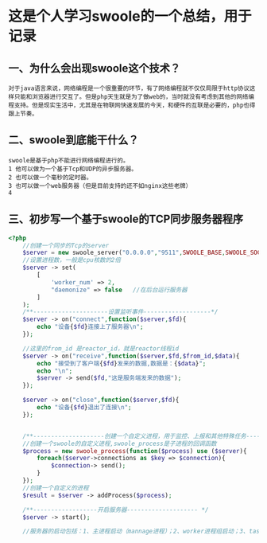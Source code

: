 # 这是个人学习swoole的一个总结，用于记录

## 一、为什么会出现swoole这个技术？
    对于java语言来说，网络编程是一个很重要的环节，有了网络编程就不仅仅局限于http协议这样只能和浏览器进行交互了。但是php天生就是为了做web的，当时就没有考虑到其他的网络编程支持。但是现实生活中，尤其是在物联网快速发展的今天，和硬件的互联是必要的，php也得跟上节奏。
## 二、swoole到底能干什么？
    swoole是基于php不能进行网络编程进行的。
    1 他可以做为一个基于Tcp和UDP的异步服务器。
    2 也可以做一个毫秒的定时器。
    3 也可以做一个web服务器（但是目前支持的还不如nginx这些老牌）
    4 
## 三、初步写一个基于swoole的TCP同步服务器程序

~~~php
<?php
    //创建一个同步的Tcp的server
    $server = new swoole_server("0.0.0.0","9511",SWOOLE_BASE,SWOOLE_SOCK_TCP);
    //设置进程数，一般是cpu核数的2倍
    $server -> set(
        [
            'worker_num' => 2,
            "daemonize" => false   //在后台运行服务器
        ]
    );
    /**---------------------设置监听事件-------------------*/
    $server -> on("connect",function($server,$fd){
        echo "设备{$fd}连接上了服务器\n";
    });

    //这里的from_id 是reactor_id，就是reactor线程id
    $server -> on("receive",function($server,$fd,$from_id,$data){
        echo "接受到了客户端{$fd}发来的数据,数据是：{$data}";
        echo "\n";
        $server -> send($fd,"这是服务端发来的数据");
    });

    $server -> on("close",function($server,$fd){
        echo "设备{$fd}退出了连接\n";
    });


    /**--------------------创建一个自定义进程，用于监控、上报和其他特殊任务------------------------ */
    //创建一个swoole的自定义进程,swoole_process是子进程的回调函数
    $process = new swoole_process(function($process) use ($server){
        foreach($server->connections as $key => $connection){
            $connection-> send();
        }
    });
    //创建一个自定义的进程
    $result = $server -> addProcess($process);

    /**------------------开启服务器-------------------- */
    $server -> start();

    //服务器的启动包括：1、主进程启动（mannage进程）；2、worker进程组启动；3、tasker进程组启动


  
~~~

